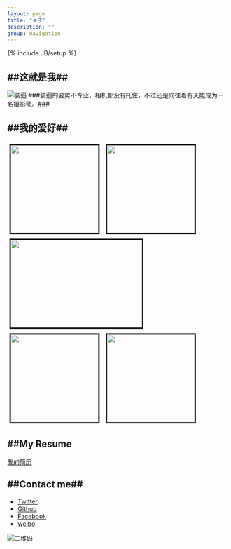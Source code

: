 ```yaml
---
layout: page
title: "关于"
description: ""
group: navigation
---
```

{% include JB/setup %}

##这就是我##
------
![装逼](http://i786.photobucket.com/albums/yy146/zhanglei193/DSC01612_zpsaab2ca4a.jpg)
###装逼的姿势不专业，相机都没有托住，不过还是向往着有天能成为一名摄影师。###
    
    
     
  
##我的爱好##
---
<img src="http://i786.photobucket.com/albums/yy146/zhanglei193/red_zps8070afec.jpg?t=1377806698" style="width:200px; height:200px; border: solid; margin: 5px;" />
<img src="http://i786.photobucket.com/albums/yy146/zhanglei193/C_zpsfa142416.jpg?t=1377806686" style="width:200px; height:200px; border: solid; margin: 5px;" />
<img src="http://i786.photobucket.com/albums/yy146/zhanglei193/sishen_zps55f8dc5d.jpg" style="width:300px; height:200px; border: solid; margin: 5px;" />
<img src="http://i786.photobucket.com/albums/yy146/zhanglei193/mingren_zps35698a4d.jpg?t=1377806690" style="width:200px; height:200px; border: solid; margin: 5px;" />
<img src="http://i786.photobucket.com/albums/yy146/zhanglei193/taylor_zps9f274a21.jpg?t=1377806701" style="width:200px; height:200px; border: solid; margin: 5px;" />



##My Resume
---  
<a href="{{site.BASE_PATH}}/pages/resume.html">我的简历</a>

##Contact me##
---
* [Twitter](https://twitter.com/zhanglei193/)  
* [Github](https://github.com/tuesda/)
* [Facebook](https://www.facebook.com/zhangleiapple/)
* [weibo](http://http://weibo.com/u/1780456981/)  

![二维码](http://i786.photobucket.com/albums/yy146/zhanglei193/1636336_zps0650c1cd.png?t=1377842384)
   